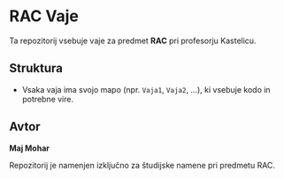 # RAC Vaje

Ta repozitorij vsebuje vaje za predmet **RAC** pri profesorju Kastelicu.

## Struktura
- Vsaka vaja ima svojo mapo (npr. `Vaja1`, `Vaja2`, ...), ki vsebuje kodo in potrebne vire.

## Avtor
**Maj Mohar**

Repozitorij je namenjen izključno za študijske namene pri predmetu RAC.
